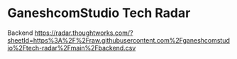 # GaneshcomStudio Tech Radar

Backend
https://radar.thoughtworks.com/?sheetId=https%3A%2F%2Fraw.githubusercontent.com%2Fganeshcomstudio%2Ftech-radar%2Fmain%2Fbackend.csv
